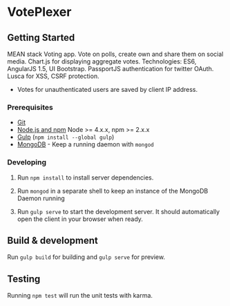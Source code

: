 # VotePlexer

## Getting Started

MEAN stack Voting app. Vote on polls, create own and share them on social media. Chart.js for
displaying aggregate votes. Technologies: ES6, AngularJS 1.5, UI Bootstrap. PassportJS
authentication for twitter OAuth. Lusca for XSS, CSRF protection.

* Votes for unauthenticated users are saved by client IP address.

### Prerequisites

- [Git](https://git-scm.com/)
- [Node.js and npm](nodejs.org) Node >= 4.x.x, npm >= 2.x.x
- [Gulp](http://gulpjs.com/) (`npm install --global gulp`)
- [MongoDB](https://www.mongodb.org/) - Keep a running daemon with `mongod`

### Developing

1. Run `npm install` to install server dependencies.

2. Run `mongod` in a separate shell to keep an instance of the MongoDB Daemon running

3. Run `gulp serve` to start the development server. It should automatically open the client in your browser when ready.

## Build & development

Run `gulp build` for building and `gulp serve` for preview.

## Testing

Running `npm test` will run the unit tests with karma.
